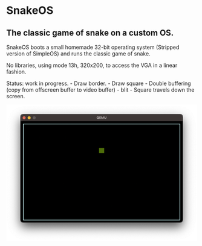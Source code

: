 # SnakeOS

## The classic game of snake on a custom OS.

SnakeOS boots a small homemade 32-bit operating system (Stripped version of SimpleOS) and runs the classic game of snake.

No libraries, using mode 13h, 320x200, to access the VGA in a linear fashion.

Status: work in progress.
    - Draw border.
    - Draw square
    - Double buffering (copy from offscreen buffer to video buffer)
    - blit
    - Square travels down the screen.

![qemu screenshot](QEMU-screenshot.png)